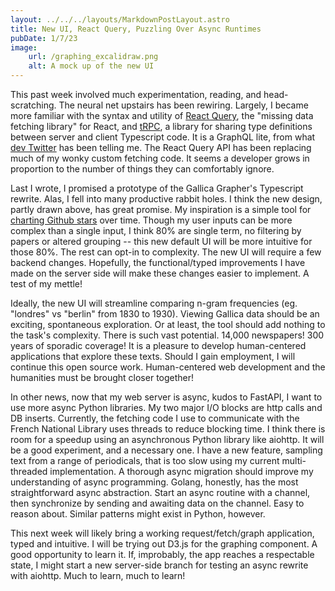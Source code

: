 ```yaml
---
layout: ../../../layouts/MarkdownPostLayout.astro
title: New UI, React Query, Puzzling Over Async Runtimes 
pubDate: 1/7/23
image:
    url: /graphing_excalidraw.png
    alt: A mock up of the new UI
---
```

This past week involved much experimentation, reading, and head-scratching. The neural net upstairs has been rewiring. Largely, I became more familiar with the syntax and utility of [React Query](https://react-query-v3.tanstack.com/), the "missing data fetching library" for React, and [tRPC](https://trpc.io/), a library for sharing type definitions between server and client Typescript code. It is a GraphQL lite, from what [dev Twitter](https://twitter.com/TkDodo) has been telling me. The React Query API has been replacing much of my wonky custom fetching code. It seems a developer grows in proportion to the number of things they can comfortably ignore.

Last I wrote, I promised a prototype of the Gallica Grapher's Typescript rewrite. Alas, I fell into many productive rabbit holes. I think the new design, partly drawn above, has great promise. My inspiration is a simple tool for [charting Github stars](https://star-history.com/) over time. Though my user inputs can be more complex than a single input, I think 80% are single term, no filtering by papers or altered grouping -- this new default UI will be more intuitive for those 80%. The rest can opt-in to complexity. The new UI will require a few backend changes. Hopefully, the functional/typed improvements I have made on the server side will make these changes easier to implement. A test of my mettle!

Ideally, the new UI will streamline comparing n-gram frequencies (eg. "londres" vs "berlin" from 1830 to 1930). Viewing Gallica data should be an exciting, spontaneous exploration. Or at least, the tool should add nothing to the task's complexity. There is such vast potential. 14,000 newspapers! 300 years of sporadic coverage! It is a pleasure to develop human-centered applications that explore these texts. Should I gain employment, I will continue this open source work. Human-centered web development and the humanities must be brought closer together!

In other news, now that my web server is async, kudos to FastAPI, I want to use more async Python libraries. My two major I/O blocks are http calls and DB inserts. Currently, the fetching code I use to communicate with the French National Library uses threads to reduce blocking time. I think there is room for a speedup using an asynchronous Python library like aiohttp. It will be a good experiment, and a necessary one. I have a new feature, sampling text from a range of periodicals, that is too slow using my current multi-threaded implementation. A thorough async migration should improve my understanding of async programming. Golang, honestly, has the most straightforward async abstraction. Start an async routine with a channel, then synchronize by sending and awaiting data on the channel. Easy to reason about. Similar patterns might exist in Python, however. 

This next week will likely bring a working request/fetch/graph application, typed and intuitive. I will be trying out D3.js for the graphing component. A good opportunity to learn it. If, improbably, the app reaches a respectable state, I might start a new server-side branch for testing an async rewrite with aiohttp. Much to learn, much to learn! 

